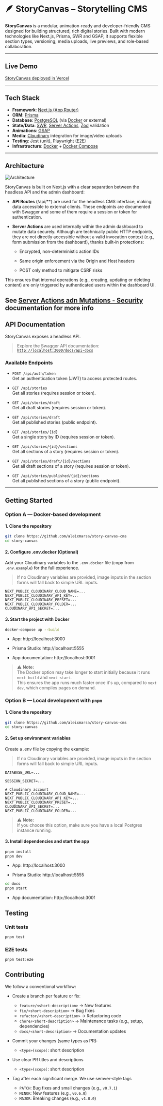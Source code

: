 # 🪶 StoryCanvas – Storytelling CMS

**StoryCanvas** is a modular, animation-ready and developer-friendly CMS designed for building structured, rich digital stories. Built with modern technologies like Next.js, Prisma, SWR and GSAP, it supports flexible section types, versioning, media uploads, live previews, and role-based collaboration.

---

## Live Demo

[StoryCanvas deployed in Vercel](https://story-canvas-cms.vercel.app/)

---

## Tech Stack

- **Framework**: [Next.js (App Router)](https://nextjs.org)
- **ORM**: [Prisma](https://www.prisma.io/)
- **Database**: [PostgreSQL](https://www.postgresql.org/) (via [Docker](https://www.docker.com/) or external)
- **State/Data**: [SWR](https://swr.vercel.app/), [Server Actions](https://nextjs.org/docs/app/building-your-application/data-fetching/server-actions-and-mutations), [Zod](https://zod.dev/) validation
- **Animations**: [GSAP](https://gsap.com)
- **Media**: [Cloudinary](https://cloudinary.com/) integration for image/video uploads
- **Testing**: [Jest](https://jestjs.io/) (unit), [Playwright](https://playwright.dev/) (E2E)
- **Infrastructure**: [Docker](https://www.docker.com/) + [Docker Compose](https://docs.docker.com/compose/)

---

  ## Architecture

  ![Architecture](./public/architecture.png)

StoryCanvas is built on Next.js with a clear separation between the headless API and the admin dashboard:

- **API Routes** (/api/**) are used for the headless CMS interface, making data accessible to external clients. These endpoints are documented with Swagger and some of them require a session or token for authentication.

- **Server Actions** are used internally within the admin dashboard to mutate data securely. Although are technically public HTTP endpoints, they are not directly accessible without a valid invocation context (e.g., form submission from the dashboard), thanks built-in protections:

  - Encrypted, non-deterministic action IDs

  - Same origin enforcement via the Origin and Host headers

  - POST only method to mitigate CSRF risks

This ensures that internal operations (e.g., creating, updating or deleting content) are only triggered by authenticated users within the dashboard UI.

See [Server Actions adn Mutations - Security](https://nextjs.org/docs/app/building-your-application/data-fetching/server-actions-and-mutations#security) documentation for more info
  ---

  ## API Documentation

  StoryCanvas exposes a headless API.

  > Explore the Swagger API documentation:  
  > [`http://localhost:3000/docs/api-docs`](http://localhost:3000/docs/api-docs)

  ### Available Endpoints

  - `POST /api/auth/token`  
    Get an authentication token (JWT) to access protected routes.

  - `GET /api/stories`  
    Get all stories (requires session or token).

  - `GET /api/stories/draft`  
    Get all draft stories (requires session or token).

  - `GET /api/stories/draft`  
    Get all published stories (public endpoint).

  - `GET /api/stories/{id}`  
    Get a single story by ID (requires session or token).

  - `GET /api/stories/{id}/sections`  
    Get all sections of a story (requires session or token).

  - `GET /api/stories/draft/{id}/sections`  
    Get all draft sections of a story (requires session or token).

  - `GET /api/stories/published/{id}/sections`  
    Get all published sections of a story (public endpoint).

  ---

## Getting Started

### Option A — Docker-based development

#### 1. Clone the repository
```bash
git clone https://github.com/aleixmarsa/story-canvas-cms
cd story-canvas
```

#### 2. Configure .env.docker (Optional)
Add your Cloudinary variables to the `.env.docker` file (copy from `.env.example`) for the full experience.  
> If no Cloudinary variables are provided, image inputs in the section forms will fall back to simple URL inputs.
```env
NEXT_PUBLIC_CLOUDINARY_CLOUD_NAME=...
NEXT_PUBLIC_CLOUDINARY_API_KEY=...
NEXT_PUBLIC_CLOUDINARY_PRESET=...
NEXT_PUBLIC_CLOUDINARY_FOLDER=...
CLOUDINARY_API_SECRET=...
```

#### 3. Start the project with Docker
```bash
docker-compose up --build
```
- App: http://localhost:3000

- Prisma Studio: http://localhost:5555

- App documentation: http://localhost:3001

> ⚠️ **Note:**  
> The Docker option may take longer to start initially because it runs `next build` and `next start`.  
> This ensures the app runs much faster once it's up, compared to `next dev`, which compiles pages on demand.

### Option B — Local development with `pnpm`

#### 1. Clone the repository
```bash
git clone https://github.com/aleixmarsa/story-canvas-cms
cd story-canvas
```

#### 2. Set up environment variables
Create a .env file by copying the example:
> If no Cloudinary variables are provided, image inputs in the section forms will fall back to simple URL inputs.
```env
DATABASE_URL=...

SESSION_SECRET=...

# Cloudinary account
NEXT_PUBLIC_CLOUDINARY_CLOUD_NAME=...
NEXT_PUBLIC_CLOUDINARY_API_KEY=...
NEXT_PUBLIC_CLOUDINARY_PRESET=...
CLOUDINARY_API_SECRET=...
NEXT_PUBLIC_CLOUDINARY_FOLDER=...
```
> ⚠️ **Note:**  
> If you choose this option, make sure you have a local Postgres instance running.

#### 3. Install dependencies and start the app
```bash
pnpm install
pnpm dev
```
- App: http://localhost:3000

- Prisma Studio: http://localhost:5555

```bash
cd docs
pnpm start
``` 
- App documentation: http://localhost:3001
  
## Testing

### Unit tests
```bash
pnpm test
```

### E2E tests
```bash
pnpm test:e2e
```

## Contributing
We follow a conventional workflow:

- Create a branch per feature or fix:
  - `feature/<short-description>`     → New features
  - `fix/<short-description>`         → Bug fixes
  - `refactor/<short-description>`   → Refactoring code
  - `chore/<short-description>`       → Maintenance tasks (e.g., setup, dependencies)
  - `docs/<short-description>`        → Documentation updates

- Commit your changes (same types as PR):
  - `<type>(scope)`: short description
- Use clear PR titles and descriptions
  - `<type>(scope)`: short description
- Tag after each significant merge. We use semver-style tags
  - `PATCH`: Bug fixes and small changes (e.g., `v0.7.1`)
  - `MINOR`: New features (e.g., `v0.6.0`)
  - `MAJOR`: Breaking changes (e.g., `v1.0.0`)

